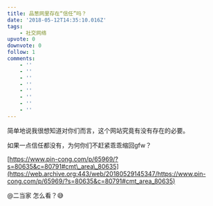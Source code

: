 ```yaml
---
title: 品葱网里存在“信任”吗？
date: '2018-05-12T14:35:10.016Z'
tags:
    - 社交网络
upvote: 0
downvote: 0
follow: 1
comments:
    - ''
    - ''
    - ''
    - ''
    - ''
    - ''
    - ''
    - ''
---
```


简单地说我很想知道对你们而言，这个网站究竟有没有存在的必要。

如果一点信任都没有，为何你们不赶紧乖乖缩回gfw？

[https://www.pin-cong.com/p/65969/?s=80635&c=80791#cmt\_area\_80635](https://web.archive.org:443/web/20180529145347/https://www.pin-cong.com/p/65969/?s=80635&c=80791#cmt_area_80635)

@二当家 怎么看？😅
